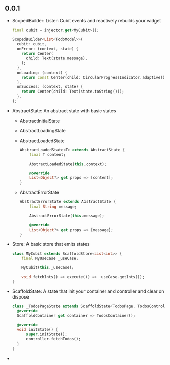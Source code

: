 ## 0.0.1

- ScopedBuilder: Listen Cubit events and reactively rebuilds your widget

  ```dart
  final cubit = injector.get<MyCubit>();

  ScopedBuilder<List<TodoModel>>(
    cubit: cubit,
    onError: (context, state) {
      return Center(
        child: Text(state.message),
      );
    },
    onLoading: (context) {
      return const Center(child: CircularProgressIndicator.adaptive());
    },
    onSuccess: (context, state) {
      return Center(child: Text(state.toString()));
    },
  );
  ```

- AbstractState: An abstract state with basic states

  - AbstractInitialState
  - AbstractLoadingState
  - AbstractLoadedState

    ```dart
    AbstractLoadedState<T> extends AbstractState {
        final T content;

        AbstractLoadedState(this.context);

        @override
        List<Object?> get props => [content];
    }
    ```

  - AbstractErrorState

    ```dart
    AbstractErrorState extends AbstractState {
        final String message;

        AbstractErrorState(this.message);

        @override
        List<Object?> get props => [message];
    }
    ```

- Store: A basic store that emits states

  ```dart
  class MyCubit extends ScaffoldStore<List<int>> {
      final MyUseCase _useCase;

      MyCubit(this._useCase);

      void fetchInts() => execute(() => _useCase.getInts());
  }
  ```

- ScaffoldState: A state that init your container and controller and clear on dispose

  ```dart
  class _TodosPageState extends ScaffoldState<TodosPage, TodosController> {
    @override
    ScaffoldContainer get container => TodosContainer();

    @override
    void initState() {
        super.initState();
        controller.fetchTodos();
    }
  }
  ```
- 